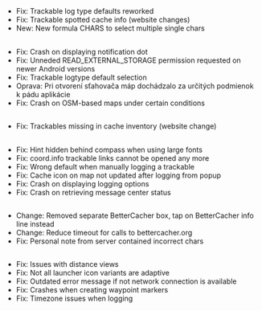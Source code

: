 ##
- Fix: Trackable log type defaults reworked
- Fix: Trackable spotted cache info (website changes)
- New: New formula CHARS to select multiple single chars

##
- Fix: Crash on displaying notification dot
- Fix: Unneded READ_EXTERNAL_STORAGE permission requested on newer Android versions
- Fix: Trackable logtype default selection
- Oprava: Pri otvorení sťahovača máp dochádzalo za určitých podmienok k pádu aplikácie
- Fix: Crash on OSM-based maps under certain conditions

##
- Fix: Trackables missing in cache inventory (website change)

##
- Fix: Hint hidden behind compass when using large fonts
- Fix: coord.info trackable links cannot be opened any more
- Fix: Wrong default when manually logging a trackable
- Fix: Cache icon on map not updated after logging from popup
- Fix: Crash on displaying logging options
- Fix: Crash on retrieving message center status

##
- Change: Removed separate BetterCacher box, tap on BetterCacher info line instead
- Change: Reduce timeout for calls to bettercacher.org
- Fix: Personal note from server contained incorrect chars

##
- Fix: Issues with distance views
- Fix: Not all launcher icon variants are adaptive
- Fix: Outdated error message if not network connection is available
- Fix: Crashes when creating waypoint markers
- Fix: Timezone issues when logging
